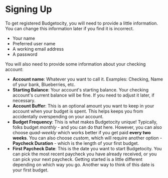 # Signing Up

To get registered Budgetocity, you will need to provide a little information.  You can change this information later if you find it is incorrect.

* Your name
* Preferred user name
* A working email address
* A password

You will also need to provide some information about your checking account:

* **Account name**: Whatever you want to call it. Examples: Checking, Name of your bank, Blueberries, etc. 
* **Starting Balance**: Your account's starting balance.  Your checking account's current balance will be fine.  If you need to adjust it later, if necessary. 
* **Account Buffer**: This is an optional amount you want to keep in your account when your budget is spent.  This helps keeps you from accidentally overspending on your account. 
* **Budget Frequency**: This is what makes Budgetocity unique!  Typically, folks budget _monthly_ - and you can do that here.  However, you can also choose _quad-weekly_ which works better if you get paid **every two weeks**.    You can also choose _custom_, which will require another option - **Paycheck Duration** - which is the length of your first budget. 
* **First Paycheck Date**: This is the date you want to start Budgetocity.  You can pick the most recent paycheck you have already received, or you can pick your next paycheck.  Getting started is a little different depending on which way you go.  Another way to think of this date is your first budget.



